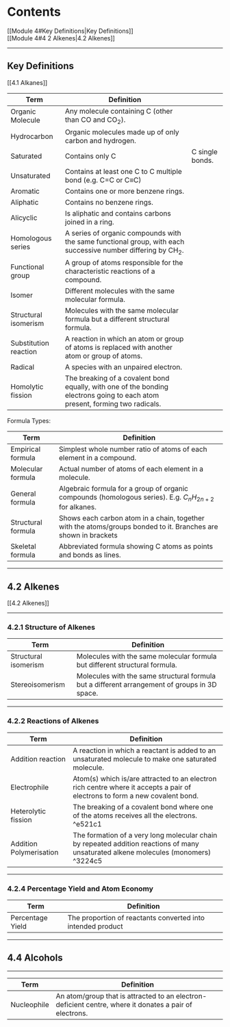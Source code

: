 # Contents
[[Module 4#Key Definitions|Key Definitions]]  
[[Module 4#4 2 Alkenes|4.2 Alkenes]]  

---
## Key Definitions
[[4.1 Alkanes]]

| Term                  | Definition                                                                                                                   |                 |
| --------------------- | ---------------------------------------------------------------------------------------------------------------------------- | --------------- |
| Organic Molecule      | Any molecule containing C (other than CO and CO$_2$).                                                                        |                 |
| Hydrocarbon           | Organic molecules made up of only carbon and hydrogen.                                                                       |                 |
| Saturated             | Contains only C                                                                                                              | C single bonds. |
| Unsaturated           | Contains at least one C to C multiple bond (e.g. C=C or C≡C)                                                                 |                 |
| Aromatic              | Contains one or more benzene rings.                                                                                          |                 |
| Aliphatic             | Contains no benzene rings.                                                                                                   |                 |
| Alicyclic             | Is aliphatic and contains carbons joined in a ring.                                                                          |                 |
| Homologous series     | A series of organic compounds with the same functional group, with each successive number differing by CH$_2$.               |                 |
| Functional group      | A group of atoms responsible for the characteristic reactions of a compound.                                                 |                 |
| Isomer                | Different molecules with the same molecular formula.                                                                         |                 |
| Structural isomerism  | Molecules with the same molecular formula but a different structural formula.                                                |                 |
| Substitution reaction | A reaction in which an atom or group of atoms is replaced with another atom or group of atoms.                               |                 |
| Radical               | A species with an unpaired electron.                                                                                         |                 |
| Homolytic fission     | The breaking of a covalent bond equally, with one of the bonding electrons going to each atom present, forming two radicals. |                 |

Formula Types: 

| Term               | Definition                                                                                                     |
| ------------------ | -------------------------------------------------------------------------------------------------------------- |
| Empirical formula  | Simplest whole number ratio of atoms of each element in a compound.                                            |
| Molecular formula  | Actual number of atoms of each element in a molecule.                                                          |
| General formula    | Algebraic formula for a group of organic compounds (homologous series). E.g. $C_nH_{2n+2}$ for alkanes.        |
| Structural formula | Shows each carbon atom in a chain, together with the atoms/groups bonded to it. Branches are shown in brackets |
| Skeletal formula   | Abbreviated formula showing C atoms as points and bonds as lines.                                              |

---
## 4.2 Alkenes
[[4.2 Alkenes]]

---
### 4.2.1 Structure of Alkenes

| Term                 | Definition                                                                                    |
| -------------------- | --------------------------------------------------------------------------------------------- |
| Structural isomerism | Molecules with the same molecular formula but different structural formula.                   |
| Stereoisomerism      | Molecules with the same structural formula but a different arrangement of groups in 3D space. |

---
### 4.2.2 Reactions of Alkenes

| Term                    | Definition                                                                                                                          |
| ----------------------- | ----------------------------------------------------------------------------------------------------------------------------------- |
| Addition reaction       | A reaction in which a reactant is added to an unsaturated molecule to make one saturated molecule.                                  |
| Electrophile            | Atom(s) which is/are attracted to an electron rich centre where it accepts a pair of electrons to form a new covalent bond.         |
| Heterolytic fission     | The breaking of a covalent bond where one of the atoms receives all the electrons. ^e521c1                                          |
| Addition Polymerisation | The formation of a very long molecular chain by repeated addition reactions of many unsaturated alkene molecules (monomers) ^3224c5 |

---
### 4.2.4 Percentage Yield and Atom Economy
| Term             | Definition                                                  |
| ---------------- | ----------------------------------------------------------- |
| Percentage Yield | The proportion of reactants converted into intended product |

---
## 4.4 Alcohols
---
| Term        | Definition                                                                                             |
| ----------- | ------------------------------------------------------------------------------------------------------ |
| Nucleophile | An atom/group that is attracted to an electron-deficient centre, where it donates a pair of electrons. |